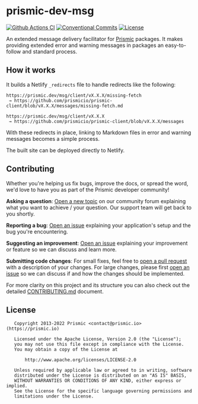 # prismic-dev-msg

[![Github Actions CI][github-actions-ci-src]][github-actions-ci-href]
[![Conventional Commits][conventional-commits-src]][conventional-commits-href]
[![License][license-src]][license-href]

<!-- TODO: Replacing link to Prismic with [Prismic][prismic] is useful here -->

An extended message delivery facilitator for [Prismic][prismic] packages. It makes providing extended error and warning messages in packages an easy-to-follow and standard process.

## How it works

It builds a Netlify `_redirects` file to handle redirects like the following:

```
https://prismic.dev/msg/client/vX.X.X/missing-fetch
 → https://github.com/prismicio/prismic-client/blob/vX.X.X/messages/missing-fetch.md

https://prismic.dev/msg/client/vX.X.X
 → https://github.com/prismicio/prismic-client/blob/vX.X.X/messages
```

With these redirects in place, linking to Markdown files in error and warning messages becomes a simple process.

The built site can be deployed directly to Netlify.

## Contributing

Whether you're helping us fix bugs, improve the docs, or spread the word, we'd love to have you as part of the Prismic developer community!

**Asking a question**: [Open a new topic][forum-question] on our community forum explaining what you want to achieve / your question. Our support team will get back to you shortly.

**Reporting a bug**: [Open an issue][repo-bug-report] explaining your application's setup and the bug you're encountering.

**Suggesting an improvement**: [Open an issue][repo-feature-request] explaining your improvement or feature so we can discuss and learn more.

**Submitting code changes**: For small fixes, feel free to [open a pull request][repo-pull-requests] with a description of your changes. For large changes, please first [open an issue][repo-feature-request] so we can discuss if and how the changes should be implemented.

For more clarity on this project and its structure you can also check out the detailed [CONTRIBUTING.md][contributing] document.

## License

```
   Copyright 2013-2022 Prismic <contact@prismic.io> (https://prismic.io)

   Licensed under the Apache License, Version 2.0 (the "License");
   you may not use this file except in compliance with the License.
   You may obtain a copy of the License at

       http://www.apache.org/licenses/LICENSE-2.0

   Unless required by applicable law or agreed to in writing, software
   distributed under the License is distributed on an "AS IS" BASIS,
   WITHOUT WARRANTIES OR CONDITIONS OF ANY KIND, either express or implied.
   See the License for the specific language governing permissions and
   limitations under the License.
```

<!-- Links -->

[prismic]: https://prismic.io

<!-- TODO: Replace link with a more useful one if available -->

[prismic-docs]: https://prismic.io/docs
[changelog]: ./CHANGELOG.md
[contributing]: ./CONTRIBUTING.md

<!-- TODO: Replace link with a more useful one if available -->

[forum-question]: https://community.prismic.io
[repo-bug-report]: https://github.com/prismicio/prismic-dev-msg/issues/new?assignees=&labels=bug&template=bug_report.md&title=
[repo-feature-request]: https://github.com/prismicio/prismic-dev-msg/issues/new?assignees=&labels=enhancement&template=feature_request.md&title=
[repo-pull-requests]: https://github.com/prismicio/prismic-dev-msg/pulls

<!-- Badges -->

[github-actions-ci-src]: https://github.com/prismicio/prismic-dev-msg/workflows/ci/badge.svg
[github-actions-ci-href]: https://github.com/prismicio/prismic-dev-msg/actions?query=workflow%3Aci
[conventional-commits-src]: https://img.shields.io/badge/Conventional%20Commits-1.0.0-yellow.svg
[conventional-commits-href]: https://conventionalcommits.org
[license-src]: https://img.shields.io/badge/license-Apache--2.0-green
[license-href]: https://github.com/prismicio/prismic-dev-msg
